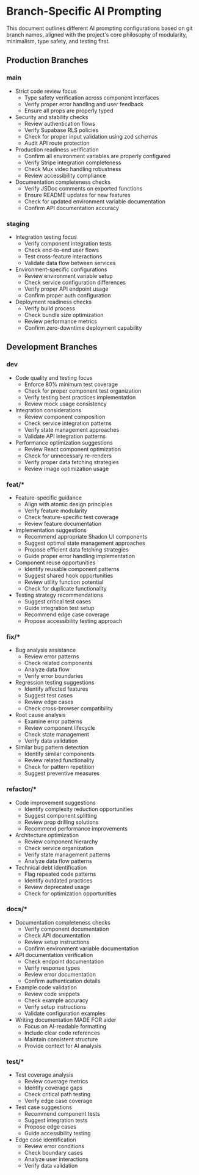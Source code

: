 # Branch-Specific AI Prompting

This document outlines different AI prompting configurations based on git branch names, aligned with the project's core philosophy of modularity, minimalism, type safety, and testing first.

## Production Branches

### main
- Strict code review focus
  - Type safety verification across component interfaces
  - Verify proper error handling and user feedback
  - Ensure all props are properly typed
- Security and stability checks
  - Review authentication flows
  - Verify Supabase RLS policies
  - Check for proper input validation using zod schemas
  - Audit API route protection
- Production readiness verification
  - Confirm all environment variables are properly configured
  - Verify Stripe integration completeness
  - Check Mux video handling robustness
  - Review accessibility compliance
- Documentation completeness checks
  - Verify JSDoc comments on exported functions
  - Ensure README updates for new features
  - Check for updated environment variable documentation
  - Confirm API documentation accuracy

### staging
- Integration testing focus
  - Verify component integration tests
  - Check end-to-end user flows
  - Test cross-feature interactions
  - Validate data flow between services
- Environment-specific configurations
  - Review environment variable setup
  - Check service configuration differences
  - Verify proper API endpoint usage
  - Confirm proper auth configuration
- Deployment readiness checks
  - Verify build process
  - Check bundle size optimization
  - Review performance metrics
  - Confirm zero-downtime deployment capability

## Development Branches

### dev
- Code quality and testing focus
  - Enforce 80% minimum test coverage
  - Check for proper component test organization
  - Verify testing best practices implementation
  - Review mock usage consistency
- Integration considerations
  - Review component composition
  - Check service integration patterns
  - Verify state management approaches
  - Validate API integration patterns
- Performance optimization suggestions
  - Review React component optimization
  - Check for unnecessary re-renders
  - Verify proper data fetching strategies
  - Review image optimization usage

### feat/*
- Feature-specific guidance
  - Align with atomic design principles
  - Verify feature modularity
  - Check feature-specific test coverage
  - Review feature documentation
- Implementation suggestions
  - Recommend appropriate Shadcn UI components
  - Suggest optimal state management approaches
  - Propose efficient data fetching strategies
  - Guide proper error handling implementation
- Component reuse opportunities
  - Identify reusable component patterns
  - Suggest shared hook opportunities
  - Review utility function potential
  - Check for duplicate functionality
- Testing strategy recommendations
  - Suggest critical test cases
  - Guide integration test setup
  - Recommend edge case coverage
  - Propose accessibility testing approach

### fix/*
- Bug analysis assistance
  - Review error patterns
  - Check related components
  - Analyze data flow
  - Verify error boundaries
- Regression testing suggestions
  - Identify affected features
  - Suggest test cases
  - Review edge cases
  - Check cross-browser compatibility
- Root cause analysis
  - Examine error patterns
  - Review component lifecycle
  - Check state management
  - Verify data validation
- Similar bug pattern detection
  - Identify similar components
  - Review related functionality
  - Check for pattern repetition
  - Suggest preventive measures

### refactor/*
- Code improvement suggestions
  - Identify complexity reduction opportunities
  - Suggest component splitting
  - Review prop drilling solutions
  - Recommend performance improvements
- Architecture optimization
  - Review component hierarchy
  - Check service organization
  - Verify state management patterns
  - Analyze data flow patterns
- Technical debt identification
  - Flag repeated code patterns
  - Identify outdated practices
  - Review deprecated usage
  - Check for optimization opportunities

### docs/*
- Documentation completeness checks
  - Verify component documentation
  - Check API documentation
  - Review setup instructions
  - Confirm environment variable documentation
- API documentation verification
  - Check endpoint documentation
  - Verify response types
  - Review error documentation
  - Confirm authentication details
- Example code validation
  - Review code snippets
  - Check example accuracy
  - Verify setup instructions
  - Validate configuration examples
- Writing documentation MADE FOR aider
  - Focus on AI-readable formatting
  - Include clear code references
  - Maintain consistent structure
  - Provide context for AI analysis

### test/*
- Test coverage analysis
  - Review coverage metrics
  - Identify coverage gaps
  - Check critical path testing
  - Verify edge case coverage
- Test case suggestions
  - Recommend component tests
  - Suggest integration tests
  - Propose edge cases
  - Guide accessibility testing
- Edge case identification
  - Review error conditions
  - Check boundary cases
  - Analyze user interactions
  - Verify data validation
